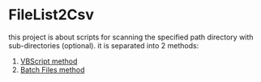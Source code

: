 # FileList2Csv
this project is about scripts for scanning the specified path directory with sub-directories (optional). it is separated into 2 methods:
1. [VBScript method](VBScript/README.m)
2. [Batch Files method](Batch/README.md)

